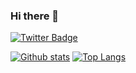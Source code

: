 ### Hi there 👋
[![Twitter Badge](https://img.shields.io/badge/-tosh2230-00acee?style=flat&logo=twitter&logoColor=white&link=https://twitter.com/tosh2230/)](https://www.twitter.com/tosh2230/) 

[![Github stats](https://github-readme-stats.vercel.app/api?username=tosh2230&show_icons=true&include_all_commits=true)](https://github.com/tosh2230/github-readme-stats)
[![Top Langs](https://github-readme-stats.vercel.app/api/top-langs/?username=tosh2230&langs_count=8&hide=jupyter%20notebook)](https://github.com/tosh2230/github-readme-stats)


<!--
**tosh2230/tosh2230** is a ✨ _special_ ✨ repository because its `README.md` (this file) appears on your GitHub profile.

Here are some ideas to get you started:

- 🔭 I’m currently working on ...
- 🌱 I’m currently learning ...
- 👯 I’m looking to collaborate on ...
- 🤔 I’m looking for help with ...
- 💬 Ask me about ...
- 📫 How to reach me: ...
- 😄 Pronouns: ...
- ⚡ Fun fact: ...
-->
